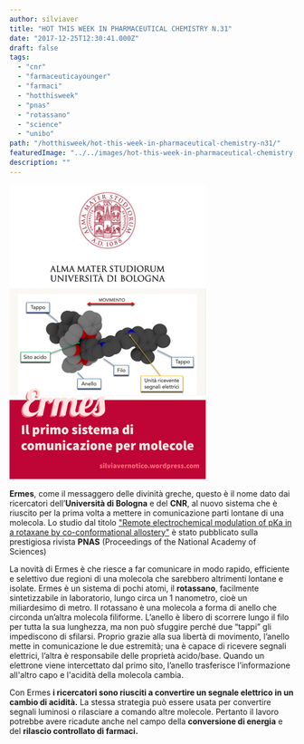 ```yaml
---
author: silviaver
title: "HOT THIS WEEK IN PHARMACEUTICAL CHEMISTRY N.31"
date: "2017-12-25T12:30:41.000Z"
draft: false
tags:
  - "cnr"
  - "farmaceuticayounger"
  - "farmaci"
  - "hotthisweek"
  - "pnas"
  - "rotassano"
  - "science"
  - "unibo"
path: "/hotthisweek/hot-this-week-in-pharmaceutical-chemistry-n31/"
featuredImage: "../../images/hot-this-week-in-pharmaceutical-chemistry-n-31.md/4dc8c264-2a4c-4442-97fa-d61e710dcb06.png"
description: ""
---
```


![4DC8C264-2A4C-4442-97FA-D61E710DCB06.PNG](../../images/hot-this-week-in-pharmaceutical-chemistry-n-31.md/4dc8c264-2a4c-4442-97fa-d61e710dcb06.png)

**Ermes**, come il messaggero delle divinità greche, questo è il nome dato dai ricercatori dell’**Università di Bologna** e del **CNR**, al nuovo sistema che è riuscito per la prima volta a mettere in comunicazione parti lontane di una molecola. Lo studio dal titolo ["Remote electrochemical modulation of pKa in a rotaxane by co-conformational allostery"](http://www.pnas.org/content/early/2017/12/15/1712783115) è stato pubblicato sulla prestigiosa rivista **PNAS** (Proceedings of the National Academy of Sciences)

La novità di Ermes è che riesce a far comunicare in modo rapido, efficiente e selettivo due regioni di una molecola che sarebbero altrimenti lontane e isolate. Ermes è un sistema di pochi atomi, il **rotassano**, facilmente sintetizzabile in laboratorio, lungo circa un 1 nanometro, cioè un miliardesimo di metro. Il rotassano è una molecola a forma di anello che circonda un’altra molecola filiforme. L’anello è libero di scorrere lungo il filo per tutta la sua lunghezza, ma non può sfuggire perché due “tappi” gli impediscono di sfilarsi. Proprio grazie alla sua libertà di movimento, l’anello mette in comunicazione le due estremità; una è capace di ricevere segnali elettrici, l’altra è responsabile delle proprietà acido/base. Quando un elettrone viene intercettato dal primo sito, l’anello trasferisce l’informazione all'altro capo e l'acidità della molecola cambia.

Con Ermes **i ricercatori sono riusciti a convertire un segnale elettrico in un cambio di acidità.** La stessa strategia può essere usata per convertire segnali luminosi o rilasciare a comando altre molecole. Pertanto il lavoro potrebbe avere ricadute anche nel campo della **conversione di energia** e del **rilascio controllato di farmaci.**
